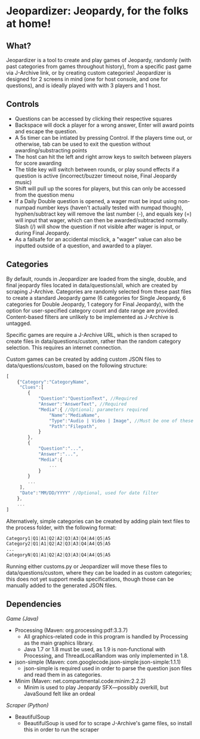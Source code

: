 # Jeopardizer: Jeopardy, for the folks at home!

## What?

Jeopardizer is a tool to create and play games of Jeopardy, randomly (with past categories from games throughout history), from a specific past game via J-Archive link, or by creating custom categories! Jeopardizer is designed for 2 screens in mind (one for host console, and one for questions), and is ideally played with with 3 players and 1 host.

## Controls

- Questions can be accessed by clicking their respective squares
- Backspace will dock a player for a wrong answer, Enter will award points and escape the question. 
- A 5s timer can be intiated by pressing Control. If the players time out, or otherwise, tab can be used to exit the question without awarding/substracting points
- The host can hit the left and right arrow keys to switch between players for score awarding
- The tilde key will switch between rounds, or play sound effects if a question is active (incorrect/buzzer timeout noise, Final Jeopardy music)
- Shift will pull up the scores for players, but this can only be accessed from the question menu
- If a Daily Double question is opened, a wager must be input using non-numpad number keys (haven't actually tested with numpad though), hyphen/subtract key will remove the last number (-), and equals key (=) will input that wager, which can then be awarded/subtracted normally. Slash (/) will show the question if not visible after wager is input, or during Final Jeopardy.
- As a failsafe for an accidental misclick, a "wager" value can also be inputted outside of a question, and awarded to a player.

## Categories

By default, rounds in Jeopardizer are loaded from the single, double, and final jeopardy files located in data/questions/all, which are created by scraping J-Archive. Categories are randomly selected from these past files to create a standard Jeopardy game (6 categories for Single Jeopardy, 6 categories for Double Jeopardy, 1 category for Final Jeopardy), with the option for user-specified category count and date range are provided. Content-based filters are unlikely to be implemented as J-Archive is untagged.

Specific games are require a J-Archive URL, which is then scraped to create files in data/questions/custom, rather than the random category selection. This requires an internet connection.

Custom games can be created by adding custom JSON files to data/questions/custom, based on the following structure:

```javascript
[
    {"Category":"CategoryName", 
     "Clues":[
        {
            "Question":"QuestionText", //Required
            "Answer":"AnswerText", //Required
            "Media":{ //Optional; parameters required
                "Name":"MediaName",
                "Type":"Audio | Video | Image", //Must be one of these
                "Path":"Filepath", 
            }
        }, 
        {
            "Question":"...",
            "Answer":"...",
            "Media":{
                ...
            }            
        }
        ...
     ], 
     "Date":"MM/DD/YYYY" //Optional, used for date filter
    }, 
    ...
]
```

Alternatively, simple categories can be created by adding plain text files to the process folder, with the following format:

```css
Category1|Q1|A1|Q2|A2|Q3|A3|Q4|A4|Q5|A5
Category2|Q1|A1|Q2|A2|Q3|A3|Q4|A4|Q5|A5
...
CategoryN|Q1|A1|Q2|A2|Q3|A3|Q4|A4|Q5|A5
```
Running either customs.py or Jeopardizer will move these files to data/questions/custom, where they can be loaded in as custom categories; this does not yet support media specifications, though those can be manually added to the generated JSON files. 

## Dependencies

<em>Game (Java)</em>

<ul>
    <li>
        Processing (Maven: org.processing:pdf:3.3.7)
        <ul>
            <li>All graphics-related code in this program is handled by Processing as the main graphics library.</li>
            <li>Java 1.7 or 1.8 must be used, as 1.9 is non-functional with Processing, and ThreadLocalRandom was only implemented in 1.8.</li>
        </ul>
    </li>
    <li>
        json-simple (Maven: com.googlecode.json-simple:json-simple:1.1.1)
        <ul>
            <li>json-simple is required used in order to parse the question json files and read them in as categories.</li>
        </ul>
    </li>
    <li>
        Minim (Maven: net.compartmental.code:minim:2.2.2)
        <ul>
            <li>Minim is used to play Jeopardy SFX—possibly overkill, but JavaSound felt like an ordeal</li>
        </ul>
    </li>
</ul>

<em>Scraper (Python)</em>

<ul> 
    <li>
        BeautifulSoup
        <ul><li>BeautifulSoup is used for to scrape J-Archive's game files, so install this in order to run the scraper</ul>
    </li>
</ul>



